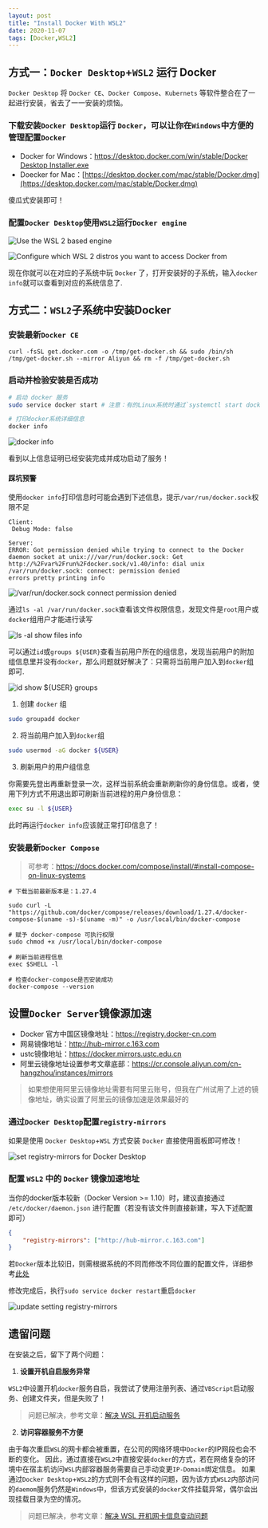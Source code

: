```yaml
---
layout: post
title: "Install Docker With WSL2"
date: 2020-11-07
tags: [Docker,WSL2]
---
```


## 方式一：`Docker Desktop`+`WSL2` 运行 Docker

`Docker Desktop` 将 `Docker CE`、`Docker Compose`、`Kubernets` 等软件整合在了一起进行安装，省去了一一安装的烦恼。

### 下载安装`Docker Desktop`运行 `Docker`，可以让你在`Windows`中方便的管理配置`Docker`

- Docker for Windows：[https://desktop.docker.com/win/stable/Docker Desktop Installer.exe](https://desktop.docker.com/win/stable/Docker%20Desktop%20Installer.exe)
- Doecker for Mac：[https://desktop.docker.com/mac/stable/Docker.dmg](https://desktop.docker.com/mac/stable/Docker.dmg)

傻瓜式安装即可！

### 配置`Docker Desktop`使用`WSL2`运行`Docker engine`

![Use the WSL 2 based engine](/images/article/docker-desktop-set-wsl.png)

![Configure which WSL 2 distros you want to access Docker from](/images/article/configure-which-wsl2-distros-you-want-to-access-Docker-from.png)

现在你就可以在对应的子系统中玩 `Docker` 了，打开安装好的子系统，输入`docker info`就可以查看到对应的系统信息了.

## 方式二：`WSL2`子系统中安装Docker

### 安装最新`Docker CE`

```
curl -fsSL get.docker.com -o /tmp/get-docker.sh && sudo /bin/sh /tmp/get-docker.sh --mirror Aliyun && rm -f /tmp/get-docker.sh
```

### 启动并检验安装是否成功
```sh
# 启动 docker 服务
sudo service docker start # 注意：有的Linux系统时通过`systemctl start docker`启动

# 打印docker系统详细信息
docker info
```

![docker info](/images/article/docker-info.png)

看到以上信息证明已经安装完成并成功启动了服务！

#### 踩坑预警

使用`docker info`打印信息时可能会遇到下述信息，提示`/var/run/docker.sock`权限不足

```
Client:
 Debug Mode: false

Server:
ERROR: Got permission denied while trying to connect to the Docker daemon socket at unix:///var/run/docker.sock: Get http://%2Fvar%2Frun%2Fdocker.sock/v1.40/info: dial unix /var/run/docker.sock: connect: permission denied
errors pretty printing info
```
![/var/run/docker.sock connect permission denied](/images/article/error-docker-sock-permission-denied.png)

通过`ls -al /var/run/docker.sock`查看该文件权限信息，发现文件是`root`用户或`docker`组用户才能进行读写

![ls -al show files info](/images/article/ls-al-docker-sock.png)

可以通过`id`或`groups ${USER}`查看当前用户所在的组信息，发现当前用户的附加组信息里并没有`docker`，那么问题就好解决了：只需将当前用户加入到`docker`组即可.

![id show ${USER} groups](/images/article/id-show-user-info.png)

1. 创建 `docker` 组

```sh
sudo groupadd docker
```

2. 将当前用户加入到`docker`组

```sh
sudo usermod -aG docker ${USER}
```

3. 刷新用户的用户组信息

你需要先登出再重新登录一次，这样当前系统会重新刷新你的身份信息。或者，使用下列方式不用退出即可刷新当前进程的用户身份信息：

```sh
exec su -l ${USER}
```

此时再运行`docker info`应该就正常打印信息了！

### 安装最新`Docker Compose`

> 可参考：https://docs.docker.com/compose/install/#install-compose-on-linux-systems

```
# 下载当前最新版本是：1.27.4

sudo curl -L "https://github.com/docker/compose/releases/download/1.27.4/docker-compose-$(uname -s)-$(uname -m)" -o /usr/local/bin/docker-compose

# 赋予 docker-compose 可执行权限
sudo chmod +x /usr/local/bin/docker-compose

# 刷新当前进程信息
exec $SHELL -l

# 检查docker-compose是否安装成功
docker-compose --version
```

## 设置`Docker Server`镜像源加速

- Docker 官方中国区镜像地址：https://registry.docker-cn.com
- 网易镜像地址：http://hub-mirror.c.163.com
- ustc镜像地址：https://docker.mirrors.ustc.edu.cn
- 阿里云镜像地址设置参考文章底部：https://cr.console.aliyun.com/cn-hangzhou/instances/mirrors

> 如果想使用阿里云镜像地址需要有阿里云账号，但我在广州试用了上述的镜像地址，确实设置了阿里云的镜像加速是效果最好的

### 通过`Docker Desktop`配置`registry-mirrors`
如果是使用 `Docker Desktop`+`WSL` 方式安装 `Docker` 直接使用面板即可修改！

![set registry-mirrors for Docker Desktop](/images/article/set-registry-mirrors-for-Docker-Desktop.png)

### 配置 `WSL2` 中的 `Docker` 镜像加速地址

当你的docker版本较新（Docker Version >= 1.10）时，建议直接通过 `/etc/docker/daemon.json` 进行配置（若没有该文件则直接新建，写入下述配置即可）

```json
{
    "registry-mirrors": ["http://hub-mirror.c.163.com"]
}
```

若`Docker`版本比较旧，则需根据系统的不同而修改不同位置的配置文件，详细参考[此处](https://developer.aliyun.com/article/29941)

修改完成后，执行`sudo service docker restart`重启`docker`

![ update setting registry-mirrors ](/images/article/update-setting-registry-mirrors.png)

## 遗留问题
在安装之后，留下了两个问题：

1. **设置开机自启服务异常**

`WSL2`中设置开机`docker`服务自启，我尝试了使用注册列表、通过`VBScript`启动服务、创建文件夹，但是失败了！
> 问题已解决，参考文章：[解决  WSL 开机启动服务](/2020/11/how-to-auto-start-service-on-boot-WSL2)

2. **访问容器服务不方便**

由于每次重启`WSL`的网卡都会被重置，在公司的网络环境中`Docker`的IP网段也会不断的变化。
因此，通过直接在`WSL2`中直接安装`docker`的方式，若在网络复杂的环境中在宿主机访问`WSL`内部容器服务需要自己手动变更`IP-Domain`绑定信息。
如果通过`Docker Desktop`+`WSL2`的方式则不会有这样的问题，因为该方式`WSL2`内部访问的`daemom`服务仍然是`Windows`中，但该方式安装的`docker`文件挂载异常，偶尔会出现挂载目录为空的情况。

> 问题已解决，参考文章：[解决 WSL 开机网卡信息变动问题](/2020/11/set-private-ip-for-wsl)